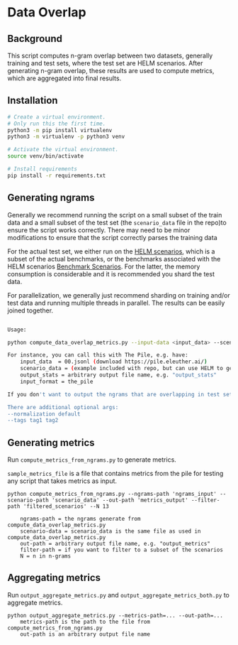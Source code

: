 # Data Overlap

## Background
This script computes n-gram overlap between two datasets, generally training and test sets, where the test set are HELM scenarios. After generating n-gram overlap, these results are used to compute metrics, which are aggregated into final results.


## Installation

```bash
# Create a virtual environment.
# Only run this the first time.
python3 -m pip install virtualenv
python3 -m virtualenv -p python3 venv

# Activate the virtual environment.
source venv/bin/activate

# Install requirements
pip install -r requirements.txt
```

## Generating ngrams

Generally we recommend running the script on a small subset of the train data and a small subset of the test set (the `scenario_data` file in the repo)to ensure the script works correctly. There may need to be minor modifications to ensure that the script correctly parses the training data

For the actual test set, we either run on the [HELM scenarios](https://worksheets.codalab.org/bundles/0x21612363f53c46db8c46795b0f4f17b4), which is a subset of the actual benchmarks, or the benchmarks associated with the HELM scenarios [Benchmark Scenarios](https://worksheets.codalab.org/bundles/0x7a683bf1c1ec43519c1b8b1466ff7bcf). For the latter, the memory consumption is considerable and it is recommended you shard the test data.

For parallelization, we generally just recommend sharding on training and/or test data and running multiple threads in parallel. The results can be easily joined together.

```bash

Usage:

python compute_data_overlap_metrics.py --input-data <input_data> --scenario-data <scenario_data> --output-stats <output_stats> --input-format <input_format>

For instance, you can call this with The Pile, e.g. have:
    input_data  = 00.jsonl (download https://pile.eleuther.ai/)
    scenario_data = (example included with repo, but can use HELM to generate)
    output_stats = arbitrary output file name, e.g. "output_stats"
    input_format = the_pile

If you don't want to output the ngrams that are overlapping in test set to a separate "{output_stats}_ngrams" file, you can pass --no-output-ngrams.

There are additional optional args:
--normalization default 
--tags tag1 tag2
```


## Generating metrics

Run `compute_metrics_from_ngrams.py` to generate metrics. 

`sample_metrics_file` is a file that contains metrics from the pile for testing any script that takes metrics as input.

```
python compute_metrics_from_ngrams.py --ngrams-path 'ngrams_input' --scenario-path 'scenario_data' --out-path 'metrics_output' --filter-path 'filtered_scenarios' --N 13    

    ngrams-path = the ngrams generate from compute_data_overlap_metrics.py
    scenario-data = scenario_data is the same file as used in compute_data_overlap_metrics.py
    out-path = arbitrary output file name, e.g. "output_metrics"
    filter-path = if you want to filter to a subset of the scenarios
    N = n in n-grams
```

## Aggregating metrics

Run `output_aggregate_metrics.py` and `output_aggregate_metrics_both.py` to aggregate metrics. 
```
python output_aggregate_metrics.py --metrics-path=... --out-path=... 
    metrics-path is the path to the file from compute_metrics_from_ngrams.py
    out-path is an arbitrary output file name
```

